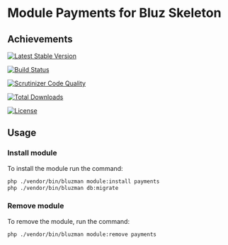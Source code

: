 # Module Payments for Bluz Skeleton
## Achievements

[![Latest Stable Version](https://img.shields.io/packagist/v/bluzphp/module-payments.svg?label=version&style=flat)](https://packagist.org/packages/bluzphp/module-payments)

[![Build Status](https://img.shields.io/travis/bluzphp/module-payments/master.svg?style=flat)](https://travis-ci.com/bluzphp/module-payments)

[![Scrutinizer Code Quality](https://img.shields.io/scrutinizer/g/bluzphp/module-payments.svg?style=flat)](https://scrutinizer-ci.com/g/bluzphp/module-payments/)

[![Total Downloads](https://img.shields.io/packagist/dt/bluzphp/module-payments.svg?style=flat)](https://packagist.org/packages/bluzphp/module-payments)

[![License](https://img.shields.io/packagist/l/bluzphp/module-payments.svg?style=flat)](https://packagist.org/packages/bluzphp/module-payments)

## Usage
### Install module
To install the module run the command:

```bash
php ./vendor/bin/bluzman module:install payments
php ./vendor/bin/bluzman db:migrate
```

### Remove module
To remove the module, run the command:

```bash
php ./vendor/bin/bluzman module:remove payments
```
